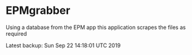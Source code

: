 # EPMgrabber
Using a database from the EPM app this application scrapes the files as required


Latest backup: Sun Sep 22 14:18:01 UTC 2019
